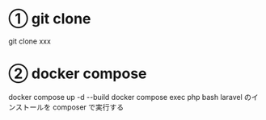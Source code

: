 # ① git clone

git clone xxx

# ② docker compose

docker compose up -d --build
docker compose exec php bash
laravel のインストールを composer で実行する
